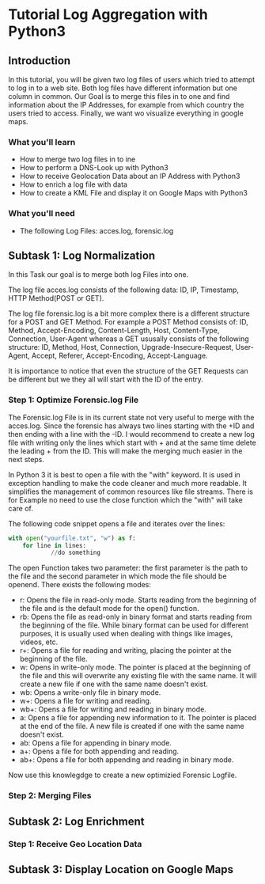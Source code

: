 
# Tutorial Log Aggregation with Python3

## Introduction
In this tutorial, you will be given two log files of users which tried to attempt to log in to a web site. Both log files have different information but one column in common. Our Goal is to merge this files in to one and find information about the IP Addresses, for example from which country the users tried to access. Finally, we want wo visualize everything in google maps.

### What you'll learn
* How to merge two log files in to ine
* How to perform a DNS-Look up with Python3
* How to receive Geolocation Data about an IP Address with Python3
* How to enrich a log file with data
* How to create a KML File and display it on Google Maps with Python3

### What you'll need
* The following Log Files: acces.log, forensic.log

## Subtask 1: Log Normalization

In this Task our goal is to merge both log Files into one. 

The log file acces.log consists of the following data: ID, IP, Timestamp, HTTP Method(POST or GET).

The log file forensic.log is a bit more complex there is a different structure for a POST and GET Method. For example a POST Method consists of: ID, Method, Accept-Encoding, Content-Length, Host, Content-Type, Connection, User-Agent whereas a GET ususally consists of the following structure: ID, Method, Host, Connection, Upgrade-Insecure-Request, User-Agent, Accept, Referer, Accept-Encoding, Accept-Language.

It is importance to notice that even the structure of the GET Requests can be different but we they all will start with the ID of the entry.

### Step 1: Optimize Forensic.log File

The Forensic.log File is in its current state not very useful to merge with the acces.log. Since the forensic has always two lines starting with the +ID and then ending with a line with the -ID. I would recommend to create a new log file with writing only the lines which start with + and at the same time delete the leading + from the ID. This will make the merging much easier in the next steps.

In Python 3 it is best to open a file with the "with" keyword. It is used in exception handling to make the code cleaner and much more readable. It simplifies the management of common resources like file streams. There is for Example no need to use the close function which the "with" will take care of.

The following code snippet opens a file and iterates over the lines:

```python
with open("yourfile.txt", "w") as f:
    for line in lines:
            //do something
```
The open Function takes two parameter: the first parameter is the path to the file and the second parameter in which mode the file should be openend. There exists the following modes:

* r: Opens the file in read-only mode. Starts reading from the beginning of the file and is the default mode for the open() function.
* rb: Opens the file as read-only in binary format and starts reading from the beginning of the file. While binary format can be used for different purposes, it is usually used when dealing with things like images, videos, etc.
* r+: Opens a file for reading and writing, placing the pointer at the beginning of the file.
* w: Opens in write-only mode. The pointer is placed at the beginning of the file and this will overwrite any existing file with the same name. It will create a new file if one with the same name doesn't exist.
* wb: Opens a write-only file in binary mode.
* w+: Opens a file for writing and reading.
* wb+: Opens a file for writing and reading in binary mode.
* a: Opens a file for appending new information to it. The pointer is placed at the end of the file. A new file is created if one with the same name doesn't exist.
* ab: Opens a file for appending in binary mode.
* a+: Opens a file for both appending and reading.
* ab+: Opens a file for both appending and reading in binary mode.

Now use this knowlegdge to create a new optimizied Forensic Logfile.


### Step 2: Merging Files


## Subtask 2: Log Enrichment

### Step 1: Receive Geo Location Data

## Subtask 3: Display Location on Google Maps
